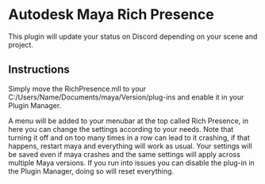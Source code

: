 # Autodesk Maya Rich Presence

This plugin will update your status on Discord depending on your scene and project.

## Instructions

Simply move the RichPresence.mll to your C:/Users/Name/Documents/maya/Version/plug-ins and enable it in your Plugin Manager.

A menu will be added to your menubar at the top called Rich Presence, in here you can change the settings according to your needs. Note that turning it off and on too many times in a row can lead to it crashing, if that happens, restart maya and everything will work as usual. Your settings will be saved even if maya crashes and the same settings will apply across multiple Maya versions.
If you run into issues you can disable the plug-in in the Plugin Manager, doing so will reset everything.

